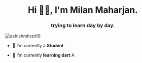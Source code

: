
<h1 align="center">Hi 👋👋, I'm Milan Maharjan.</h1>
<h3 align="center">trying to learn day by day.</h3>

<p align="left"> <img src="https://komarev.com/ghpvc/?username=ashishmhrzn10" alt="ashishmhrzn10" /> </p>

- 🔭 I’m currently a **Student**

- 🌱 I’m currently **learning dart**
A


